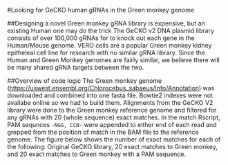 #Looking for GeCKO human gRNAs in the Green monkey genome

##Designing a novel Green monkey gRNA library is expensive, but an existing Human one may do the trick
The GeCKO v2 DNA plasmid library consists of over 100,000 gRNAs for to knock out each gene in the Human/Mouse genome. VERO cells 
are a popular Green monkey kidney epitheleal cell line for research with no similar gRNA library. Since the Human and Green 
Monkey genomes are fairly similar, we believe there will be many shared gRNA targets between the two.

##Overview of code logic 
The Green monkey genome (https://uswest.ensembl.org/Chlorocebus_sabaeus/Info/Annotation) was downloaded and combined into one 
fasta file. Bowtie2 indexes were not availabe online so we had to build them. Alignments from the GeCKO V2 library were done to
the Green monkey reference genome and filtered for any gRNAs with 20 (whole sequence) exact matches. In the match Rscript, PAM 
sequnces ```-NGG, CCN-``` were appended to either end of each read and grepped from the position of match in the BAM file to 
the reference genome. The figure below shows the number of exact matches for each of the following: Original GeCKO library, 
20 exact matches to Green monkey, and 20 exact matches to Green monkey with a PAM sequence. 
